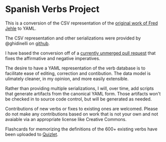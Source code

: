 # Spanish Verbs Project

This is a conversion of the CSV representation of the [original work of Fred Jehle](https://users.pfw.edu/jehle/VERBLIST.HTM) to YAML.

The CSV representation and other serializations were provided by @ghidinelli on [github](https://github.com/ghidinelli/fred-jehle-spanish-verbs).

I have based the conversion off of a [currently unmerged pull request](https://github.com/ghidinelli/fred-jehle-spanish-verbs/pull/8) that fixes the affirmative and negative imperatives.

The desire to have a YAML representation of the verb database is to facilitate ease of editing, correction and contibution. The data model is ulimately cleaner, in my opinion, and more easily extensible.

Rather than providing multiple serializations, I will, over time, add scripts that generate artifacts from the canonical YAML form.  Those artifacts won't be checked in to source code control, but will be generated as needed.

Contributions of new verbs or fixes to existing ones are welcomed. Please do not make any contributions based on work that is not your own and not avaiable via an appropriate license like Creative Commons.

Flashcards for memorizing the definitions of the 600+ existing verbs have been uploaded to [Quizlet](https://quizlet.com/es/469497341/spanish-verbs-from-fred-jehles-database-flash-cards/).
